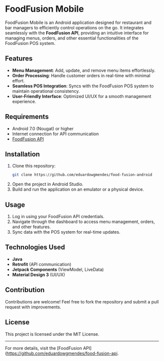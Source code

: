 # FoodFusion Mobile

FoodFusion Mobile is an Android application designed for restaurant and bar managers to efficiently control operations on the go. It integrates seamlessly with the **FoodFusion API**, providing an intuitive interface for managing menus, orders, and other essential functionalities of the FoodFusion POS system.

## Features
- **Menu Management**: Add, update, and remove menu items effortlessly.
- **Order Processing**: Handle customer orders in real-time with minimal effort.
- **Seamless POS Integration**: Syncs with the FoodFusion POS system to maintain operational consistency.
- **User-Friendly Interface**: Optimized UI/UX for a smooth management experience.

## Requirements
- Android 7.0 (Nougat) or higher
- Internet connection for API communication
- [FoodFusion API](https://github.com/eduardowgmendes/food-fusion-api)

## Installation
1. Clone this repository:
   ```sh
   git clone https://github.com/eduardowgmendes/food-fusion-android
   ```
2. Open the project in Android Studio.
3. Build and run the application on an emulator or a physical device.

## Usage
1. Log in using your FoodFusion API credentials.
2. Navigate through the dashboard to access menu management, orders, and other features.
3. Sync data with the POS system for real-time updates.

## Technologies Used
- **Java**
- **Retrofit** (API communication)
- **Jetpack Components** (ViewModel, LiveData)
- **Material Design 3** (UI/UX)

## Contribution
Contributions are welcome! Feel free to fork the repository and submit a pull request with improvements.

## License
This project is licensed under the MIT License.

---
For more details, visit the [FoodFusion API](https://github.com/eduardowgmendes/food-fusion-api.


